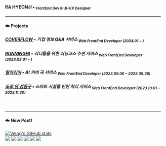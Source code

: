#### RA HYEONJI • <sub> FrontEnd Dev & UI•UX Designer <sub/>
---


#### ☁️ Projects
##### [COVERFLOW](https://github.com/COFLLL) • 기업 정보 Q&A 서비스 <sub>Web FrontEnd Developer (2024.01 ~ )<sub/>
##### [RUNNINGHI](https://github.com/cca-ffodregamdi) • 러너들을 위한 러닝코스 추천 서비스 <sub> Web FrontEnd Developer (2023.08.01 ~ )<sub/>
##### [랄라리아](https://github.com/isthisteamisthis) • AI 커버 곡 서비스 <sub> Web FrontEnd Developer (2023.09.06 ~ 2023.09.26) <sub/>
##### [도로 위 성동구](https://github.com/fixplzz) • 스마트 시설물 민원 처리 서비스 <sub> Web FrontEnd Developer (2023.10.01 ~ 2023.11.30) <sub/>

<br/>

---

#### ☁️ New Post!
[![Velog's GitHub stats](https://velog-readme-stats.vercel.app/api?name=raxchaz)](https://velog.io/@raxchaz) <br/>
<img src="https://img.shields.io/badge/Javascript-000000?style=flat&logo=Javascript&logoColor=F7DF1E"/>
<img src="https://img.shields.io/badge/Typescript-000000?style=flat&logo=Typescript&logoColor=3178C6"/>
<img src="https://img.shields.io/badge/React-000000?style=flat&logo=React&logoColor=61DAFB"/>
<img src="https://img.shields.io/badge/Figma-000000?style=flat&logo=Figma&logoColor=F24E1E"/>
<img src="https://img.shields.io/badge/Adobe-000000?style=flat&logo=Adobe&logoColor=FF0000"/>
<img src="https://img.shields.io/badge/Blender-000000?style=flat&logo=Blender&logoColor=E87D0D"/>
